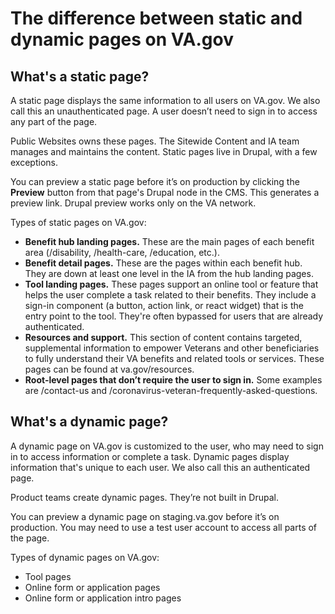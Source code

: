 # The difference between static and dynamic pages on VA.gov

## What's a static page?

A static page displays the same information to all users on VA.gov. We also call this an unauthenticated page. A user doesn’t need to sign in to access any part of the page.

Public Websites owns these pages. The Sitewide Content and IA team manages and maintains the content. Static pages live in Drupal, with a few exceptions. 

You can preview a static page before it’s on production by clicking the **Preview** button from that page's Drupal node in the CMS. This generates a preview link. Drupal preview works only on the VA network. 

Types of static pages on VA.gov:
- **Benefit hub landing pages.** These are the main pages of each benefit area (/disability, /health-care, /education, etc.).
- **Benefit detail pages.** These are the pages within each benefit hub. They are down at least one level in the IA from the hub landing pages. 
- **Tool landing pages.** These pages support an online tool or feature that helps the user complete a task related to their benefits. They include a sign-in component (a button, action link, or react widget) that is the entry point to the tool. They're often bypassed for users that are already authenticated.
- **Resources and support.** This section of content contains targeted, supplemental information to empower Veterans and other beneficiaries to fully understand their VA benefits and related tools or services. These pages can be found at va.gov/resources.
- **Root-level pages that don’t require the user to sign in.** Some examples are /contact-us and /coronavirus-veteran-frequently-asked-questions.

## What's a dynamic page?

A dynamic page on VA.gov is customized to the user, who may need to sign in to access information or complete a task. Dynamic pages display information that's unique to each user. We also call this an authenticated page. 

Product teams create dynamic pages. They’re not built in Drupal.  

You can preview a dynamic page on staging.va.gov before it’s on production. You may need to use a test user account to access all parts of the page. 

Types of dynamic pages on VA.gov:
- Tool pages
- Online form or application pages
- Online form or application intro pages

